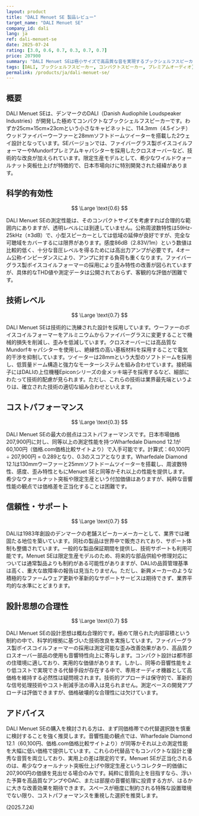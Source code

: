 ```yaml
---
layout: product
title: "DALI Menuet SE 製品レビュー"
target_name: "DALI Menuet SE"
company_id: dali
lang: ja
ref: dali-menuet-se
date: 2025-07-24
rating: [3.0, 0.6, 0.7, 0.3, 0.7, 0.7]
price: 207900
summary: "DALI Menuet SEは極小サイズで高品質な音を実現するブックシェルフスピーカーですが、同等性能の製品と比較してコストパフォーマンスに大きな課題があります。"
tags: [DALI, ブックシェルフスピーカー, コンパクトスピーカー, プレミアムオーディオ]
permalink: /products/ja/dali-menuet-se/
---
```


## 概要

DALI Menuet SEは、デンマークのDALI（Danish Audiophile Loudspeaker Industries）が開発した極めてコンパクトなブックシェルフスピーカーです。わずか25cm×15cm×23cmという小さなキャビネットに、114.3mm（4.5インチ）ウッドファイバーウーファーと28mmソフトドームツイーターを搭載した2ウェイ設計となっています。SEバージョンでは、ファイバーグラス製ボイスコイルフォーマーやMundorfプレミアムキャパシターを採用したクロスオーバーなど、技術的な改良が加えられています。限定生産モデルとして、希少なワイルドウォールナット突板仕上げが特徴的で、日本市場向けに特別開発された経緯があります。

## 科学的有効性

$$ \Large \text{0.6} $$

DALI Menuet SEの測定性能は、そのコンパクトサイズを考慮すれば合理的な範囲内にありますが、透明レベルには到達していません。公称周波数特性は59Hz-25kHz（±3dB）で、小型スピーカーとしては低域の延伸が良好ですが、完全な可聴域をカバーするには限界があります。感度86dB（2.83V/1m）という数値は比較的低く、十分な音圧レベルを得るためには高出力アンプが必要です。4オーム公称インピーダンスにより、アンプに対する負荷も重くなります。ファイバーグラス製ボイスコイルフォーマーの採用により歪み特性の改善が図られていますが、具体的なTHD値や測定データは公開されておらず、客観的な評価が困難です。

## 技術レベル

$$ \Large \text{0.7} $$

DALI Menuet SEは技術的に洗練された設計を採用しています。ウーファーのボイスコイルフォーマーをアルミニウムからファイバーグラスに変更することで機械的損失を削減し、歪みを低減しています。クロスオーバーには高品質なMundorfキャパシターを使用し、絶縁性の高い基板材料を採用することで電気的干渉を抑制しています。ツイーターは28mmという大型のソフトドームを採用し、低質量ドーム構造と強力なモーターシステムを組み合わせています。接続端子にはDALIの上位機種Epiconシリーズの金メッキ端子を採用するなど、細部にわたって技術的配慮が見られます。ただし、これらの技術は業界最先端というよりは、確立された技術の適切な組み合わせといえます。

## コストパフォーマンス

$$ \Large \text{0.3} $$

DALI Menuet SEの最大の弱点はコストパフォーマンスです。日本市場価格207,900円に対し、同等以上の測定性能を持つWharfedale Diamond 12.1が60,100円（価格.com価格比較サイトより）で入手可能です。計算式：60,100円 ÷ 207,900円 = 0.289となり、0.3のスコアとなります。Wharfedale Diamond 12.1は130mmウーファーと25mmソフトドームツイーターを搭載し、周波数特性、感度、歪み特性ともにMenuet SEと同等かそれ以上の性能を提供します。希少なウォールナット突板や限定生産という付加価値はありますが、純粋な音響性能の観点では価格差を正当化することは困難です。

## 信頼性・サポート

$$ \Large \text{0.7} $$

DALIは1983年創設のデンマークの老舗スピーカーメーカーとして、業界では確固たる地位を築いています。同社の製品は世界中で販売されており、サポート体制も整備されています。一般的な製品保証期間を提供し、技術サポートも利用可能です。Menuet SEは限定生産モデルのため、将来的な部品供給や修理対応については通常製品よりも制約がある可能性がありますが、DALIの品質管理基準は高く、重大な故障率の報告は見当たりません。ただし、新興メーカーのような積極的なファームウェア更新や革新的なサポートサービスは期待できず、業界平均的な水準にとどまります。

## 設計思想の合理性

$$ \Large \text{0.7} $$

DALI Menuet SEの設計思想は概ね合理的です。極めて限られた内部容積という制約の中で、科学的根拠に基づいた技術改良を実施しています。ファイバーグラス製ボイスコイルフォーマーの採用は測定可能な歪み改善効果があり、高品質クロスオーバー部品の使用も音響特性向上に寄与します。コンパクト設計は都市部の住環境に適しており、実用的な価値があります。しかし、同等の音響性能をより低コストで実現できる代替手段が存在する中で、専用オーディオ機器として高価格を維持する必然性は疑問視されます。技術的アプローチは保守的で、革新的な信号処理技術やコスト削減手法の導入は見られません。測定ベースの開発アプローチは評価できますが、価格破壊的な合理性には欠けています。

## アドバイス

DALI Menuet SEの購入を検討される方は、まず同価格帯での代替選択肢を慎重に検討することを強く推奨します。音響性能の観点では、Wharfedale Diamond 12.1（60,100円、価格.com価格比較サイトより）が同等かそれ以上の測定性能を大幅に低い価格で提供しています。これらの代替品でもコンパクトな設計と優秀な音質を両立しており、実用上の差は限定的です。Menuet SEが正当化されるのは、希少なウォールナット突板仕上げや限定生産というコレクター的価値に207,900円の価値を見出せる場合のみです。純粋に音質向上を目指すなら、浮いた予算を高品質なアンプやDAC、または部屋の音響処理に投資する方が、はるかに大きな改善効果を期待できます。スペースが極度に制約される特殊な設置環境でない限り、コストパフォーマンスを重視した選択を推奨します。

(2025.7.24)